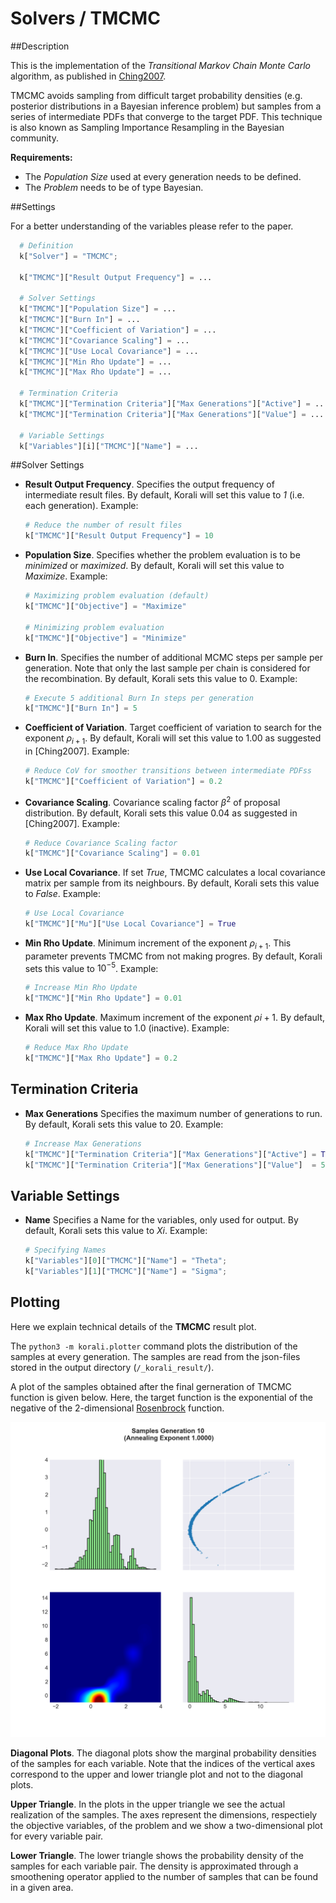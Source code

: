 # Solvers / TMCMC
   				   
##Description

This is the implementation of the *Transitional Markov Chain Monte Carlo* algorithm, as published in [Ching2007](https://ascelibrary.org/doi/abs/10.1061/%28ASCE%290733-9399%282007%29133%3A7%28816%29).

TMCMC avoids sampling from difficult target probability densities (e.g. posterior distributions in a Bayesian inference problem) but samples from a series of intermediate PDFs that converge to the target PDF. This technique is also known as Sampling Importance Resampling in the Bayesian community.

**Requirements:**

+ The *Population Size* used at every generation needs to be defined.
+ The *Problem* needs to be of type Bayesian.

##Settings

For a better understanding of the variables please refer to the paper.

```python
  # Definition
  k["Solver"] = "TMCMC";
  
  k["TMCMC"]["Result Output Frequency"] = ...
  
  # Solver Settings
  k["TMCMC"]["Population Size"] = ... 
  k["TMCMC"]["Burn In"] = ...
  k["TMCMC"]["Coefficient of Variation"] = ...
  k["TMCMC"]["Covariance Scaling"] = ...
  k["TMCMC"]["Use Local Covariance"] = ...
  k["TMCMC"]["Min Rho Update"] = ...
  k["TMCMC"]["Max Rho Update"] = ...
  
  # Termination Criteria
  k["TMCMC"]["Termination Criteria"]["Max Generations"]["Active"] = ...
  k["TMCMC"]["Termination Criteria"]["Max Generations"]["Value"] = ...

  # Variable Settings
  k["Variables"][i]["TMCMC"]["Name"] = ...
```


##Solver Settings

- **Result Output Frequency**. Specifies the output frequency of intermediate result files. By default, Korali will set this value to *1* (i.e. each generation). Example:

	```python
    # Reduce the number of result files
	k["TMCMC"]["Result Output Frequency"] = 10

	```

- **Population Size**. Specifies whether the problem evaluation is to be *minimized* or *maximized*. By default, Korali will set this value to *Maximize*. Example:

	```python
	# Maximizing problem evaluation (default)
	k["TMCMC"]["Objective"] = "Maximize"

	# Minimizing problem evaluation
	k["TMCMC"]["Objective"] = "Minimize"
	```

- **Burn In**. Specifies the number of additional MCMC steps per sample per generation. Note that only the last sample per chain is considered for the recombination. By default, Korali sets this value to 0. Example:

	```python
    # Execute 5 additional Burn In steps per generation
	k["TMCMC"]["Burn In"] = 5
	```
	
- **Coefficient of Variation**. Target coefficient of variation to search for the exponent $\rho_{i+1}$. By default, Korali will set this value to 1.00 as suggested in [Ching2007]. Example:

	```python
    # Reduce CoV for smoother transitions between intermediate PDFss
	k["TMCMC"]["Coefficient of Variation"] = 0.2
	```

- **Covariance Scaling**. Covariance scaling factor $\beta^2$ of proposal distribution. By default, Korali sets this value 0.04 as suggested in [Ching2007]. Example:

	```python
    # Reduce Covariance Scaling factor
	k["TMCMC"]["Covariance Scaling"] = 0.01
	```	
	
- **Use Local Covariance**. If set $True$, TMCMC calculates a local covariance matrix per sample from its neighbours. By default, Korali sets this value to $False$. Example:

	```python
    # Use Local Covariance
	k["TMCMC"]["Mu"]["Use Local Covariance"] = True
	```	
	
- **Min Rho Update**. Minimum increment of the exponent $\rho_{i+1}$. This parameter prevents TMCMC from not making progres. By default, Korali sets this value to $10^{-5}$. Example:

	```python
    # Increase Min Rho Update
	k["TMCMC"]["Min Rho Update"] = 0.01
	```	
	
- **Max Rho Update**. Maximum increment of the exponent $\rho{i+1}$. By default, Korali will set this value to 1.0 (inactive). Example:

	```python
    # Reduce Max Rho Update
	k["TMCMC"]["Max Rho Update"] = 0.2
	```	

## Termination Criteria

- **Max Generations** Specifies the maximum number of generations to run. By default, Korali sets this value to 20. Example:

	```python
    # Increase Max Generations
	k["TMCMC"]["Termination Criteria"]["Max Generations"]["Active"] = True
	k["TMCMC"]["Termination Criteria"]["Max Generations"]["Value"]  = 50
	```

## Variable Settings

- **Name** Specifies a Name for the variables, only used for output. By default, Korali sets this value to $Xi$. Example:

	```python
	# Specifying Names
	k["Variables"][0]["TMCMC"]["Name"] = "Theta";
	k["Variables"][1]["TMCMC"]["Name"] = "Sigma";
	```

## Plotting

Here we explain technical details of the **TMCMC** result plot.

The `python3 -m korali.plotter` command plots the distribution of the samples at every
generation. The samples are read from the json-files stored in the output
directory (`/_korali_result/`).

A plot of the samples obtained after the final gerneration of TMCMC
function is given below. Here, the target function is the exponential of the 
negative of the 2-dimensional [Rosenbrock](https://en.wikipedia.org/wiki/Rosenbrock_function) 
function.

![figure](sampling_rosenbrock.png)

**Diagonal Plots**. The diagonal plots show the marginal probability densities of the samples for 
each variable. Note that the indices of the vertical axes correspond to the 
upper and lower triangle plot and not to the diagonal plots.

**Upper Triangle**. In the plots in the upper triangle we see the actual realization of the samples. 
The axes represent the dimensions, respectiely the objective variables,
of the problem and we show a two-dimensional plot for every variable pair.

**Lower Triangle**. The lower triangle shows the probability density of the samples for each variable pair.
The density is approximated through a smoothening operator applied to the number
of samples that can be found in a given area.
